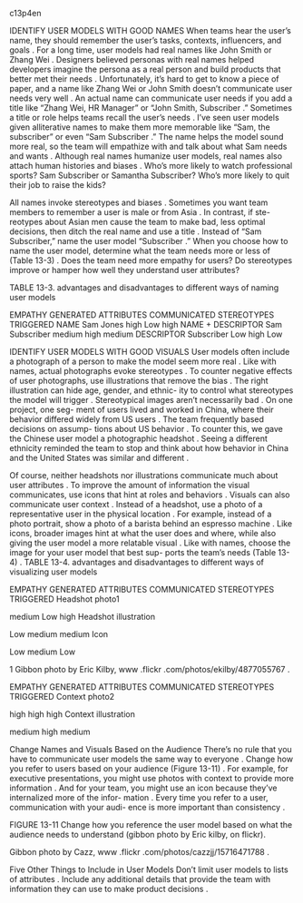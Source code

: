 c13p4en

IDENTIFY USER MODELS WITH GOOD NAMES
When teams hear the user’s name, they should remember the  user’s tasks, contexts, influencers, and goals .
For a long time, user models had real names like John Smith or Zhang Wei . Designers believed personas with real names helped developers imagine the persona as a real person and build products that better  met their needs . Unfortunately, it’s hard to get to know a piece of paper, and a name like Zhang Wei or John Smith doesn’t communicate user needs very well .
An actual name can communicate user needs if you add a title like “Zhang Wei, HR Manager” or “John Smith, Subscriber .” Sometimes a title or role helps teams recall the user’s needs .
I’ve seen user models given alliterative names to make them more memorable like “Sam, the subscriber” or even “Sam Subscriber .” The name helps the model sound more real, so  the  team  will  empathize with and talk about what Sam needs and wants .
Although real names humanize user models, real names also attach human histories and biases . Who’s more likely to watch professional sports? Sam Subscriber or Samantha Subscriber? Who’s more likely to quit their job to raise the kids?


All names invoke stereotypes and biases . Sometimes you want team members to remember a user is male or from Asia . In contrast, if ste- reotypes about Asian men cause the team to make bad, less optimal decisions, then ditch the real name and use a title . Instead of “Sam Subscriber,” name the user model “Subscriber .”
When you choose how to name the user model, determine what the team needs more or less of (Table 13-3) . Does the team need more empathy for users? Do stereotypes improve or hamper how well they understand user attributes?

TABLE 13-3. advantages and disadvantages to different ways of naming user models



EMPATHY GENERATED
ATTRIBUTES COMMUNICATED
STEREOTYPES TRIGGERED
NAME
Sam Jones
high
Low
high
NAME + DESCRIPTOR
Sam Subscriber
medium
high
medium
DESCRIPTOR
Subscriber
Low
high
Low

IDENTIFY USER MODELS WITH GOOD VISUALS
User models often include a photograph of a person to make the model seem more real . Like with names, actual photographs evoke stereotypes .
To counter negative effects of user photographs, use illustrations that remove the bias . The right illustration can hide age, gender, and ethnic- ity to control what stereotypes the model will trigger .
Stereotypical images aren’t necessarily bad . On one project, one seg- ment of users lived and worked in China, where their behavior differed widely from US users . The team frequently based decisions on assump- tions about US behavior . To counter this, we gave the Chinese  user model a photographic headshot . Seeing a different ethnicity reminded  the team to stop and think about how behavior in China and the United States was similar and different .


Of course, neither  headshots  nor  illustrations  communicate  much about user attributes . To improve the amount of information the visual communicates, use icons that hint at roles and behaviors .
Visuals can also communicate user context .  Instead of a headshot, use    a photo of a representative user in the physical location . For example, instead of a photo portrait, show a photo of a barista behind an espresso machine . Like icons, broader images hint at what the user does and where, while also giving the user model a more relatable visual .
Like with names, choose the image for your user model that best sup- ports the team’s needs (Table 13-4) .
TABLE 13-4. advantages and disadvantages to different ways of visualizing user models



EMPATHY GENERATED
ATTRIBUTES COMMUNICATED
STEREOTYPES TRIGGERED
Headshot photo1


medium
Low
high
Headshot illustration


Low
medium
medium
Icon


Low
medium
Low



1   Gibbon photo by Eric Kilby, www .flickr .com/photos/ekilby/4877055767 .





EMPATHY GENERATED
ATTRIBUTES COMMUNICATED
STEREOTYPES TRIGGERED
Context photo2


high
high
high
Context illustration


medium
high
medium

Change Names and Visuals Based on the Audience
There’s no rule that you have to communicate user models the same    way to everyone . Change how you refer to users based on your audience (Figure 13-11) . For example, for executive presentations, you might use photos with context to provide more information . And for your team,  you might use an icon because they’ve internalized more of the infor- mation . Every time you refer to a user, communication with your audi- ence is more important than consistency .

FIGURE 13-11
Change how you reference the user model based on what the audience needs to understand (gibbon photo by Eric kilby, on flickr).



Gibbon photo by Cazz, www .flickr .com/photos/cazzjj/15716471788 .


Five Other Things to Include in User Models
Don’t limit user models to lists of attributes . Include any additional details that provide the team with information they can use to make product decisions .
